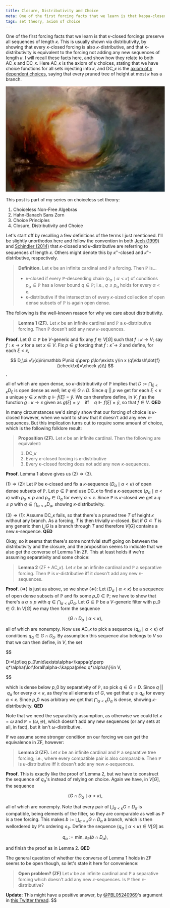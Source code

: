 ```yaml
---
title: Closure, Distributivity and Choice
meta: One of the first forcing facts that we learn is that kappa-closed forcings preserve all sequences of length kappa. I will recall these facts here, and show how they relate to the "kappa-version" of both the axiom of choice and the axiom of dependent choices.
tags: set theory, axiom of choice
---
```


One of the first forcing facts that we learn is that $\kappa$-closed forcings preserve
all sequences of length $\kappa$. This is usually shown via distributivity, by showing
that every $\kappa$-closed forcing is also $\kappa$-distributive, and that
$\kappa$-distributivity is equivalent to the forcing not adding any new sequences of
length $\kappa$. I will recall these facts here, and show how they relate to both
$\textsf{AC}\_\kappa$ and $\textsf{DC}\_\kappa$. Here $\textsf{AC}\_\kappa$ is the
axiom of $\kappa$ choices, stating that we have choice functions for all sets injecting
into $\kappa$, and $\textsf{DC}\_\kappa$ is the [axiom of $\kappa$ dependent
choices](https://en.wikipedia.org/wiki/Axiom_of_dependent_choice), saying that every
pruned tree of height at most $\kappa$ has a branch.

![Painting by Julie Bond](/src/assets/img/closure-distributivity-and-choice.webp)

This post is part of my series on choiceless set theory:

1. <router-link to="/posts/2017-03-08-choiceless-non-free-algebras">Choiceless
   Non-Free Algebras</router-link>
2. <router-link to="/posts/2017-03-22-hahn-banach-sans-zorn">Hahn-Banach Sans
   Zorn</router-link>
3. <router-link to="/posts/2018-01-31-choice-principles">Choice
   Principles</router-link>
4. Closure, Distributivity and Choice

Let's start off by recalling a few definitions of the terms I just mentioned. I'll be
slightly unorthodox here and follow the convention in both [Jech
(1999)](https://mathscinet.ams.org/mathscinet-getitem?mr=1697766) and [Schindler
(2014)](https://mathscinet.ams.org/mathscinet-getitem?mr=3243739) that $\kappa$-closed
and $\kappa$-distributive are referring to sequences of length $\kappa$. Others might
denote this by $\kappa^+$-closed and $\kappa^+$-distributive, respectively.

> **Definition.** Let $\kappa$ be an infinite cardinal and $\mathbb P$ a forcing. Then
> $\mathbb P$ is...
>
> - $\kappa$-closed if every $\mathbb P$-descending chain $\langle
>   p_\alpha\mid\alpha<\kappa\rangle$ of conditions $p_\alpha\in\mathbb P$ has a lower
>   bound $q\in\mathbb P$; i.e., $q\leq p_\alpha$ holds for every $\alpha<\kappa$.
> - $\kappa$-distributive if the intersection of every $\kappa$-sized collection of
>   open dense subsets of $\mathbb P$ is again open dense.

The following is the well-known reason for why we care about distributivity.

> **Lemma 1 (ZF).** Let $\kappa$ be an infinite cardinal and $\mathbb P$ a
> $\kappa$-distributive forcing. Then $\mathbb P$ doesn't add any new
> $\kappa$-sequences.

**Proof**. Let $G\subset\mathbb P$ be $V$-generic and fix any $f\in V[G]$ such that
$f:\kappa\to V$; say $f:\kappa\to x$ for a set $x\in V$. Fix $p\in g$ forcing that
$\dot{f}:\check\kappa\to\check x$ and define, for each $\xi<\kappa$,

$$
D_\xi:=\\{q\in\mathbb P\mid q\perp p\lor\exists y\in x
(q\Vdash\dot{f}(\check\xi)=\check y)\\}
$$,

all of which are open dense, so $\kappa$-distributivity of $\mathbb P$ implies that
$D:=\bigcap_{\xi<\kappa}D_\xi$ is open dense as well; let $q\in G\cap D$. Since $q\ ||\
p$ we get for each $\xi<\kappa$ a unique $y\in x$ with
$q\Vdash\dot{f}(\check\xi)=\check y$. We can therefore define, in $V$, $f$ as the
function $g:\kappa\to x$ given as $g(\xi)=y\quad\text{iff}\quad
q\Vdash\dot{f}(\check\xi)=\check y$, so that $f\in V$. **QED**

In many circumstances we'd simply show that our forcing of choice is $\kappa$-closed
however, when we want to show that it doesn't add any new $\kappa$-sequences. But this
implication turns out to require some amount of choice, which is the following folklore
result:

> **Proposition (ZF).** Let $\kappa$ be an infinite cardinal. Then the following are
> equivalent:
>
> 1. $\textsf{DC}\_\kappa$
> 2. Every $\kappa$-closed forcing is $\kappa$-distributive
> 3. Every $\kappa$-closed forcing does not add any new $\kappa$-sequences.

**Proof**. Lemma 1 above gives us $(2)\Rightarrow (3)$.

$(1)\Rightarrow (2)$: Let $\mathbb P$ be $\kappa$-closed and fix a $\kappa$-sequence
$\langle D_\alpha\mid\alpha<\kappa\rangle$ of open dense subsets of $\mathbb P$. Let
$p\in\mathbb P$ and use $\textsf{DC}\_\kappa$ to find a $\kappa$-sequence $\langle
p_\alpha\mid\alpha<\kappa\rangle$ with $p_\alpha\leq p$ and $p_\alpha\in D_\alpha$ for
every $\alpha<\kappa$. Since $\mathbb P$ is $\kappa$-closed we get a $q\leq p$ with
$q\in\bigcap_{\alpha<\kappa}D_\alpha$, showing $\kappa$-distributivity.

$(3)\Rightarrow (1)$: Assume $\textsf{DC}\_\kappa$ fails, so that there's a pruned tree
$T$ of height $\kappa$ without any branch. As a forcing, $T$ is then trivially
$\kappa$-closed. But if $G\subset T$ is any generic then $\bigcup G$ is a branch
through $T$ and therefore $V[G]$ contains a new $\kappa$-sequence. **QED**

Okay, so it seems that there's some nontrivial stuff going on between the
distributivity and the closure, and the proposition seems to indicate that we also get
the converse of Lemma 1 in ZF. This at least holds if we're assuming separativity and
some choice:

> **Lemma 2** ($\textsf{ZF}+\textsf{AC}\_\kappa$). Let $\kappa$ be an infinite cardinal
> and $\mathbb P$ a separative forcing. Then $\mathbb P$ is $\kappa$-distributive iff
> it doesn't add any new $\kappa$-sequences.

**Proof**. $(\Rightarrow)$ is just as above, so we show $(\Leftarrow)$: Let $\langle
D_\alpha\mid\alpha<\kappa\rangle$ be a sequence of open dense subsets of $\mathbb P$
and fix some $p\_0\in\mathbb P$; we have to show that there's a $q\leq p$ with
$q\in\bigcap_{\alpha<\kappa}D_\alpha$. Let $G\subseteq\mathbb P$ be a $V$-generic
filter with $p\_0\in G$. In $V[G]$ we may then form the sequence

$$ \langle G\cap D_\alpha\mid\alpha<\kappa\rangle, $$

all of which are nonempty. Now use $\textsf{AC}\_\kappa$ to pick a sequence $\langle
q_\alpha\mid\alpha<\kappa\rangle$ of conditions $q_\alpha\in G\cap D_\alpha$. By
assumption this sequence also belongs to $V$ so that we can then define, in $V$, the
set


$$

D:=\\{p\leq p_0\mid\exists\alpha<\kappa(p\perp q*\alpha)\lor\forall\alpha<\kappa(p\leq
q*\alpha)\\}\in V,

$$

which is dense below $p\_0$ by separativity of $\mathbb P$, so pick $q\in G\cap D$.
Since $q\ ||\ q_\alpha$ for every $\alpha<\kappa$, as they're all elements of $G$, we
get that $q\leq q_\alpha$ for every $\alpha<\kappa$. Since $p\_0$ was arbitrary we get
that $\bigcap_{\alpha<\kappa}D_\alpha$ is dense, showing
$\kappa$-distributivity. **QED**

Note that we need the separativity assumption, as otherwise we could let
$\kappa=\omega$ and $\mathbb P=(\omega,\ni)$, which doesn't add any new sequences (or
any sets at all, in fact), but it isn't $\omega$-distributive.

If we assume some stronger condition on our forcing we can get the equivalence in ZF,
however:

> **Lemma 3 (ZF).** Let $\kappa$ be an infinite cardinal and $\mathbb P$ a
> separative tree forcing; i.e., where every compatible pair is also comparable. Then
> $\mathbb P$ is $\kappa$-distributive iff it doesn't add any new $\kappa$-sequences.

**Proof**. This is exactly like the proof of Lemma 2, but we have to construct the
sequence of $q_\alpha$'s instead of relying on choice. Again we have, in $V[G]$, the
sequence

$$ \langle G\cap D_\alpha\mid\alpha<\kappa\rangle, $$

all of which are nonempty. Note that every pair of $\bigcup_{\alpha<\kappa}G\cap
D_\alpha$ is compatible, being elements of the filter, so they are comparable as well
as $\mathbb P$ is a tree forcing. This makes $b:=\bigcup_{\alpha<\kappa}G\cap D_\alpha$
a branch, which is then wellordered by $\mathbb P$'s ordering $\leq_{\mathbb P}$.
Define the sequence $\langle q_\alpha\mid\alpha<\kappa\rangle\in V[G]$ as

$$ q_\alpha:=\text{min}\_{\leq_{\mathbb P}}(b\cap D_\alpha), $$

and finish the proof as in Lemma 2. **QED**

The general question of whether the converse of Lemma 1 holds in ZF seems to be open
though, so let's state it here for convenience:

> **Open problem? (ZF)** Let $\kappa$ be an infinite cardinal and $\mathbb P$ a
> separative forcing which doesn't add any new $\kappa$-sequences. Is $\mathbb P$ then
> $\kappa$-distributive?

**Update:** This might have a positive answer, by
[@PBL05240969](https://twitter.com/PBL05240969)'s argument in [this Twitter
thread](https://twitter.com/saattrupdan/status/1072079907839197184).
$$
